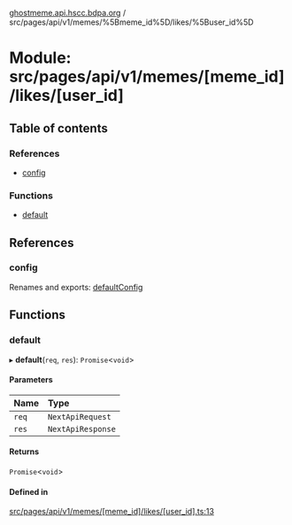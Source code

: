 [ghostmeme.api.hscc.bdpa.org](../README.md) / src/pages/api/v1/memes/%5Bmeme_id%5D/likes/%5Buser_id%5D

# Module: src/pages/api/v1/memes/[meme\_id]/likes/[user\_id]

## Table of contents

### References

- [config](src_pages_api_v1_memes__meme_id__likes__user_id_.md#config)

### Functions

- [default](src_pages_api_v1_memes__meme_id__likes__user_id_.md#default)

## References

### config

Renames and exports: [defaultConfig](src_backend_middleware.md#defaultconfig)

## Functions

### default

▸ **default**(`req`, `res`): `Promise`<`void`\>

#### Parameters

| Name | Type |
| :------ | :------ |
| `req` | `NextApiRequest` |
| `res` | `NextApiResponse` |

#### Returns

`Promise`<`void`\>

#### Defined in

[src/pages/api/v1/memes/[meme_id]/likes/[user_id].ts:13](https://github.com/nhscc/ghostmeme.api.hscc.bdpa.org/blob/b50e614/src/pages/api/v1/memes/[meme_id]/likes/[user_id].ts#L13)
